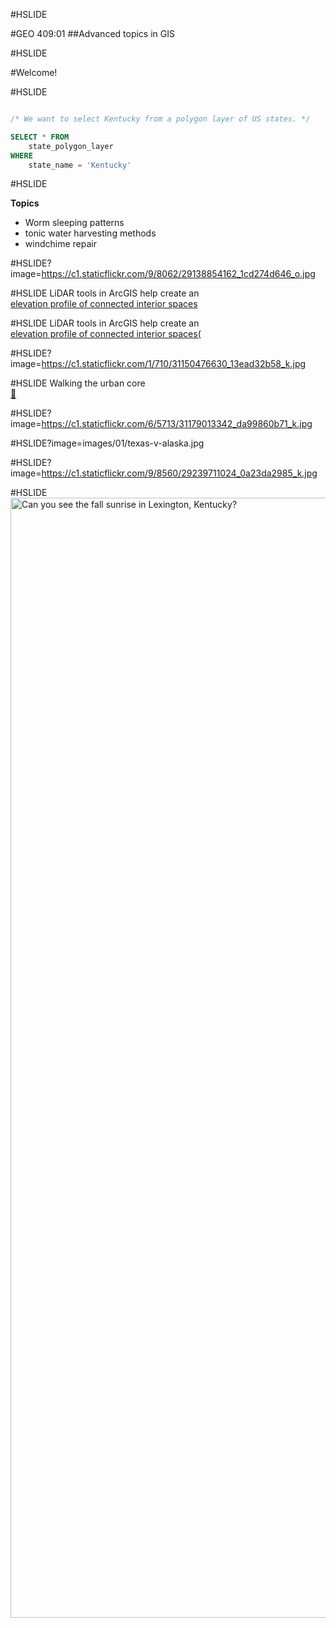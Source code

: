 #HSLIDE

#GEO 409:01
##Advanced topics in GIS

#HSLIDE

#Welcome!

#HSLIDE

```sql

/* We want to select Kentucky from a polygon layer of US states. */

SELECT * FROM
    state_polygon_layer
WHERE
    state_name = 'Kentucky'

```

#HSLIDE

**Topics**
* Worm sleeping patterns
* tonic water harvesting methods
* windchime repair

#HSLIDE?image=https://c1.staticflickr.com/9/8062/29138854162_1cd274d646_o.jpg

#HSLIDE
LiDAR tools in ArcGIS help create an   
[elevation profile of connected interior spaces](https://www.outragegis.com/trails/2016/08/27/elevation-profile-of-connected-interior-spaces/)

#HSLIDE
LiDAR tools in ArcGIS help create an   
<a href="https://www.outragegis.com/trails/2016/08/27/elevation-profile-of-connected-interior-spaces" target="_blank">elevation profile of connected interior spaces(</a>


#HSLIDE?image=https://c1.staticflickr.com/1/710/31150476630_13ead32b58_k.jpg   

#HSLIDE
Walking the urban core   
[:beer:](https://www.flickr.com/photos/28640579@N02/31150476630/in/dateposted-public/)


#HSLIDE?image=https://c1.staticflickr.com/6/5713/31179013342_da99860b71_k.jpg

#HSLIDE?image=images/01/texas-v-alaska.jpg

#HSLIDE?image=https://c1.staticflickr.com/9/8560/29239711024_0a23da2985_k.jpg

#HSLIDE
<a data-flickr-embed="true"  href="https://www.flickr.com/photos/28640579@N02/29239711024/in/album-72157668647475382/" title="Can you see the fall sunrise in Lexington, Kentucky?"><img src="https://c1.staticflickr.com/9/8560/29239711024_0a23da2985_k.jpg" width="2048" height="1792" alt="Can you see the fall sunrise in Lexington, Kentucky?"></a>